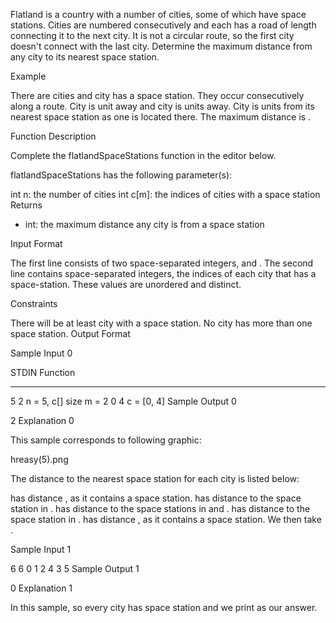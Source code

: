 Flatland is a country with a number of cities, some of which have space stations. Cities are numbered consecutively and each has a road of  length connecting it to the next city. It is not a circular route, so the first city doesn't connect with the last city. Determine the maximum distance from any city to its nearest space station.

Example


There are  cities and city  has a space station. They occur consecutively along a route. City  is  unit away and city  is  units away. City  is  units from its nearest space station as one is located there. The maximum distance is .

Function Description

Complete the flatlandSpaceStations function in the editor below.

flatlandSpaceStations has the following parameter(s):

int n: the number of cities
int c[m]: the indices of cities with a space station
Returns
- int: the maximum distance any city is from a space station

Input Format

The first line consists of two space-separated integers,  and .
The second line contains  space-separated integers, the indices of each city that has a space-station. These values are unordered and distinct.

Constraints

There will be at least  city with a space station.
No city has more than one space station.
Output Format

Sample Input 0

STDIN   Function
-----   --------
5 2     n = 5, c[] size m = 2
0 4     c = [0, 4]
Sample Output 0

2
Explanation 0

This sample corresponds to following graphic:

hreasy(5).png

The distance to the nearest space station for each city is listed below:

 has distance , as it contains a space station.
 has distance  to the space station in .
 has distance  to the space stations in  and .
 has distance  to the space station in .
 has distance , as it contains a space station.
We then take .

Sample Input 1

6 6
0 1 2 4 3 5
Sample Output 1

0
Explanation 1

In this sample,  so every city has space station and we print  as our answer.
